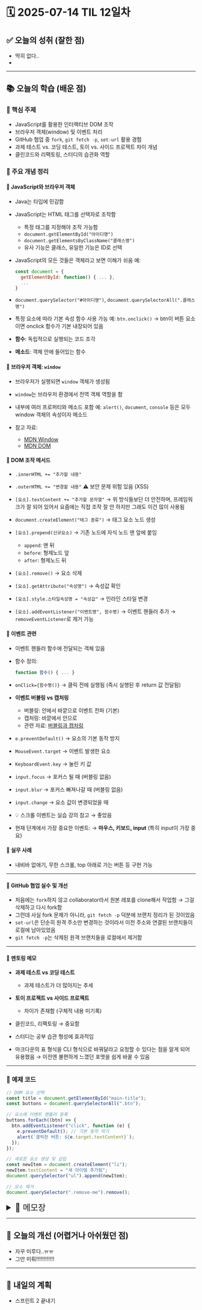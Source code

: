 # 🗓️ 2025-07-14 TIL 12일차

## ✅ 오늘의 성취 (잘한 점)

- 딱히 없다..
-

---

## 📚 오늘의 학습 (배운 점)

### 🔹 핵심 주제

- JavaScript를 활용한 인터랙티브 DOM 조작
- 브라우저 객체(window) 및 이벤트 처리
- GitHub 협업 중 `fork`, `git fetch -p`, `set-url` 활용 경험
- 과제 테스트 vs. 코딩 테스트, 토이 vs. 사이드 프로젝트 차이 개념
- 클린코드와 리팩토링, 스터디의 습관화 역할

### 🔹 주요 개념 정리

#### 🔸 JavaScript와 브라우저 객체

- Java는 타입에 민감함
- JavaScript는 HTML 태그를 선택자로 조작함

  - 특정 태그를 지정해야 조작 가능함
  - `document.getElementById("아이디명")`
  - `document.getElementsByClassName("클래스명")`
  - 유사 기능은 클래스, 유일한 기능은 ID로 선택

- JavaScript의 모든 것들은 객체라고 보면 이해가 쉬움
  예:

  ```js
  const document = {
    getElementById: function() { ... },
    ...
  }
  ```

- `document.querySelector("#아이디명")`, `document.querySelectorAll(".클래스명")`
- 특정 요소에 따라 기본 속성 함수 사용 가능
  예: `btn.onclick()` → btn이 버튼 요소이면 onclick 함수가 기본 내장되어 있음
- **함수**: 독립적으로 실행되는 코드 조각
- **메소드**: 객체 안에 들어있는 함수

#### 🔸 브라우저 객체: `window`

- 브라우저가 실행되면 `window` 객체가 생성됨

- `window`는 브라우저 환경에서 전역 객체 역할을 함

- 내부에 여러 프로퍼티와 메소드 포함
  예: `alert()`, `document`, `console` 등은 모두 window 객체의 속성이자 메소드

- 참고 자료:

  - [MDN Window](https://developer.mozilla.org/ko/docs/Web/API/Window)
  - [MDN DOM](https://developer.mozilla.org/ko/docs/Web/API/Document_Object_Model/Introduction)

#### 🔸 DOM 조작 메서드

- `.innerHTML += "추가할 내용"`
- `.outerHTML += "변경할 내용"`
  ⚠️ 보안 문제 위험 있음 (XSS)
- `[요소].textContent += "추가할 문자열"`
  → 위 방식들보단 더 안전하며, 프레임워크가 잘 되어 있어서 요즘에는 직접 조작 잘 안 하지만 그래도 이건 많이 사용됨
- `document.createElement("태그 종류")` → 태그 요소 노드 생성
- `[요소].prepend(신규요소)` → 기존 노드에 자식 노드 맨 앞에 붙임

  - `append`: 맨 뒤
  - `before`: 형제노드 앞
  - `after`: 형제노드 뒤

- `[요소].remove()` → 요소 삭제
- `[요소].getAttribute("속성명")` → 속성값 확인
- `[요소].style.스타일속성명 = "속성값"` → 인라인 스타일 변경
- `[요소].addEventListener("이벤트명", 함수명)` → 이벤트 핸들러 추가
  → `removeEventListener`로 제거 가능

#### 🔸 이벤트 관련

- 이벤트 핸들러 함수에 전달되는 객체 있음

- 함수 정의:

  ```js
  function 함수() { ... }
  ```

- `onClick={함수명()}` → 클릭 전에 실행됨 (즉시 실행된 후 return 값 전달됨)

- **이벤트 버블링 vs 캡처링**

  - 버블링: 안에서 바깥으로 이벤트 전파 (기본)
  - 캡처링: 바깥에서 안으로
  - 관련 자료: [버블링과 캡처링](https://ko.javascript.info/bubbling-and-capturing)

- `e.preventDefault()` → 요소의 기본 동작 방지

- `MouseEvent.target` → 이벤트 발생한 요소

- `KeyboardEvent.key` → 눌린 키 값

- `input.focus` → 포커스 될 때 (버블링 없음)

- `input.blur` → 포커스 빠져나갈 때 (버블링 없음)

- `input.change` → 요소 값이 변경되었을 때

- 💡 스크롤 이벤트는 실습 강의 참고 → 좋았음

- 현재 단계에서 가장 중요한 이벤트:
  → **마우스, 키보드, input** (특히 input이 가장 중요)

#### 🔸 실무 사례

- 내비바 없애기, 무한 스크롤, top 아래로 가는 버튼 등 구현 가능

---

#### 🔸 GitHub 협업 실수 및 개선

- 처음에는 `fork`하지 않고 collaborator라서 원본 레포를 clone해서 작업함
  → 그걸 삭제하고 다시 fork함
- 그런데 사실 fork 문제가 아니라, `git fetch -p` 덕분에 브랜치 정리가 된 것이었음
- `set-url`은 단순히 원격 주소만 변경하는 것이라서
  이전 주소와 연결된 브랜치들이 로컬에 남아있었음
- `git fetch -p`는 삭제된 원격 브랜치들을 로컬에서 제거함

---

#### 🔸 멘토링 메모

- **과제 테스트 vs 코딩 테스트**

  - 과제 테스트가 더 많아지는 추세

- **토이 프로젝트 vs 사이드 프로젝트**

  - 차이가 존재함 (구체적 내용 미기록)

- 클린코드, 리팩토링 → 중요함
- 스터디는 공부 습관 형성에 효과적임
- 마크다운의 표 형식을 CLI 형식으로 바꿔달라고 요청할 수 있다는 점을 알게 되어 유용했음
  → 이전엔 불편하게 느꼈던 포맷을 쉽게 바꿀 수 있음

---

### 🔹 예제 코드

```js
// DOM 요소 선택
const title = document.getElementById("main-title");
const buttons = document.querySelectorAll(".btn");

// 요소에 이벤트 핸들러 등록
buttons.forEach((btn) => {
  btn.addEventListener("click", function (e) {
    e.preventDefault(); // 기본 동작 막기
    alert(`클릭한 버튼: ${e.target.textContent}`);
  });
});

// 새로운 요소 생성 및 삽입
const newItem = document.createElement("li");
newItem.textContent = "새 아이템 추가됨";
document.querySelector("ul").append(newItem);

// 요소 제거
document.querySelector(".remove-me").remove();
```

<details>
<summary style="font-size: 22px;">📓 메모장</summary>

### <강의 - interactive js>

- Java는 타입에 민감함

- JS는 HTML 태그의 선택자로 조작

- 특정 태그를 지정해야 조작 가능

- `.getElementById("아이디명")`

- `.getElementsByClassName("클래스명")`

- 비슷한 기능은 클래스로, 유일한 기능은 아이디로

- JS의 모든 것들은 객체라고 생각하면 이해가 잘 됨
  예:
  `const document = { getElementById: function() { … }, … }`

- `.querySelector("#아이디명")`

- `.querySelectorAll(".클래스명")`

- 특정 요소에 따라 기본 속성 함수 사용 가능
  예: `btn.onClick()` → btn이 버튼 요소면 `onClick` 함수 기본 내장

- 함수: 혼자서 실행되는 코드 조각

- 메소드: 객체 안에 들어있는 함수

### 브라우저도 객체다?

- `window` 객체가 있다???

  - 브라우저가 실행되면 window 객체 생성됨
  - 이 window 객체가 브라우저 환경에서 전역 객체(global object) 역할을 함
  - window 안에는 여러 프로퍼티와 메소드가 들어 있음
    예: `alert()`, `document`, `console` 등이 모두 window 객체의 속성(프로퍼티)이자 메소드임

[MDN Window](https://developer.mozilla.org/ko/docs/Web/API/Window)
[MDN DOM](https://developer.mozilla.org/ko/docs/Web/API/Document_Object_Model/Introduction)

---

`.innerHTML += "추가할 내용"`
`.outerHTML += "변경할 내용"`

- 보안 문제 위험
- XSS 관련 (이건 간단히)

`[요소].textContent += "추가할 문자열"`

- 요즘엔 프레임워크가 잘 되어 있어서 JS로 직접 조작하는 이런 방식은 많이 사용하지 않음
- 그래도 위에 방식들보다는 이걸 더 많이 사용함

`document.createElement("태그 종류")` → 특정 태그 요소 노드 생성
`[요소].prepend(신규요소)` → 기존 노드에 신규 노드 붙일 때 사용

- prepend: 자식노드 맨 앞
- append: 맨 뒤 (조금 사용)
- before: 형제노드 앞
- after: 형제노드 뒤

`[요소].remove()` → 요소 삭제
`[요소].getAttribute("속성명")`
`[요소].style.스타일속성명 = "속성값"`
`[요소].addEventListener("이벤트명", 함수명)`

- `.removeEventListener(...)`로 제거 가능

이벤트 핸들러 함수에 전달되는 객체

- `함수() {}` → `함수()`는 `{}` 안의 코드를 실행하라는 의미
- `onClick={함수명()}` → 클릭 전에 실행되어버림
  → 즉시 실행되어 return값을 onClick에 전달하게 됨

**버블링? 캡처링?**

- 특정 객체만 이벤트 일으키려 할 때
- 감싸고 있는 요소와 부모 요소의 이벤트도 일어나는 것
  [버블링과 캡처링](https://ko.javascript.info/bubbling-and-capturing)
- 이벤트 버블링: 안에서 바깥으로 (기본)
- 이벤트 캡처링: 바깥에서 안으로

`e.preventDefault()` → 요소 기본 동작 방지
`MouseEvent.target` → 마우스 이벤트 발생 요소
`KeyboardEvent.key` → 키보드 이벤트 발생한 버튼 값
`input.focus` → 포커스 될 때 (버블링 X)
`input.blur` → 포커스 빠져나갈 때 (버블링 X)
`input.change` → 요소 값 변경 시

**스크롤 이벤트는 실습 강의 참고! 좋음**

**현 레벨에서 제일 중요한 이벤트**
→ 마우스, 키보드, input (제일 중요)

내비바 없애기, 무한 스크롤, Top 아래 버튼 구현 가능

---

### <스프린트2>

- 처음부터 `fork`하라고 알려줬어야지...
- Collaborator 되어 있어서 그냥 그거 clone하고 작업하고 있었는데
- 이제야 fork했더니 내 원격 레포는 원본 플젝이었음
- 그래서 다시 지우고 삭제하니까 되더라..?
- 근데 알고 보니 그게 이유가 아니라 `git fetch -p` 덕분이었음
- `set-url`은 단순 원격 주소만 변경해서
  이전 주소와 연결된 브랜치가 싹 다 보였던 것
- `git fetch -p` → 삭제된 원격 브랜치들을 로컬에서 제거해줌

---

### <멘토링>

- 과제 테스트랑 코딩 테스트?? 뭐가 다른지 궁금
- 과제 테스트가 더 많아지는 추세\~
- 토이 프로젝트랑 사이드 프로젝트? 뭐가 다를까
- 클린코드랑 리팩토링 중요함
- 스터디는 공부 습관 형성에 도움 됨

오! 가독성 안좋은 마크다운 표 형식을 CLI 형식으로 바꿔달라고 하면 되는구나!!

</details>

---

## 🧠 오늘의 개선 (어렵거나 아쉬웠던 점)

- 자꾸 미루다..ㅠㅠ
- 그만 미뤄!!!!!!!!!!!!

---

## 🚀 내일의 계획

- 스프린트 2 끝내기
